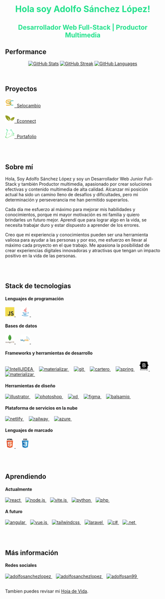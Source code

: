 <h1 align="center" style = "color: #22e18b;">Hola soy Adolfo Sánchez López!</h1>
<h2 align="center" style = "color: #22e18b;">Desarrollador Web Full-Stack | Productor Multimedia</h2>

## Performance

<center>
  
[![GitHub Stats](https://github-readme-stats.vercel.app/api?username=adolfsan99&theme=github_dark_dimmed&show_icons=true&amp;hide_border=true&card_width=466&locale=es)](https://github.com/Adolfsan99)
[![GitHub Streak](https://github-readme-streak-stats.herokuapp.com?user=adolfsan99&theme=github_dark&hide_border=true&locale=es&card_width=466)](https://github.com/Adolfsan99)
[![GitHub Languages](https://github-readme-stats.vercel.app/api/top-langs?username=adolfsan99&theme=github_dark&hide_border=true&locale=es&card_width=466&layout=compact)](https://github.com/Adolfsan99)

</center>

<br>

## Proyectos

<div>
<a href="https://selocambio.netlify.app/" target="_blank" rel="noreferrer">
<img src="https://raw.githubusercontent.com/Adolfsan99/Selocambio.com/main/assets/img/favicon/android-icon-36x36.png"
alt="selocambio.com" width="30" height="30" />  Selocambio</a>   </div>
<br>
<div>
<a href="https://adolfsan99.github.io/econnect/index.html" target="_blank" rel="noreferrer">
<img src="https://raw.githubusercontent.com/Adolfsan99/econnect/main/img/ecoicon.png"
alt="econnect" width="30" height="30" />  Econnect</img></a>   </div>
<br>
<div>
<a href="https://adolfsan99.github.io/sanchprod/" target="_blank" rel="noreferrer">
<img src="https://raw.githubusercontent.com/Adolfsan99/sanchprod/gh-pages/assets/favicons/apple-touch-icon-57x57.png"
alt="portafolio" width="30" height="30" />  Portafolio</img></a>   </div>

<br><br>

## Sobre mí
Hola, Soy Adolfo Sánchez López y soy un Desarrollador Web Junior Full-Stack y también Productor multimedia, apasionado por crear soluciones efectivas y contenido multimedia de alta calidad. Alcanzar mi posición actual ha sido un camino lleno de desafíos y dificultades, pero mi determinación y perseverancia me han permitido superarlos.

Cada día me esfuerzo al máximo para mejorar mis habilidades y conocimientos, porque mi mayor motivación es mi familia y quiero brindarles un futuro mejor. Aprendí que para lograr algo en la vida, se necesita trabajar duro y estar dispuesto a aprender de los errores.

Creo que mi experiencia y conocimientos pueden ser una herramienta valiosa para ayudar a las personas y por eso, me esfuerzo en llevar al máximo cada proyecto en el que trabajo. Me apasiona la posibilidad de crear experiencias digitales innovadoras y atractivas que tengan un impacto positivo en la vida de las personas.

<br><br>

## Stack de tecnologias


#### Lenguajes de programación

<a href="#" target="_blank" rel="noreferrer">
  <img src="https://raw.githubusercontent.com/devicons/devicon/master/icons/javascript/javascript-original.svg" alt="javascript" width="30" height="30" /> </a>   
<a href="#" target="_blank" rel="noreferrer">
  <img src="https://raw.githubusercontent.com/devicons/devicon/master/icons/java/java-original.svg" alt="java" width="30" height="30" /> </a>

<br>

#### Bases de datos

<a href="#" target="_blank" rel="noreferrer">
  <img src="https://raw.githubusercontent.com/devicons/devicon/master/icons/mongodb/mongodb-original-wordmark.svg" alt="mongodb" width="30" height="30" /> </a>   
<a href="#" target="_blank" rel="noreferrer">
  <img src="https://raw.githubusercontent.com/devicons/devicon/master/icons/mysql/mysql-original-wordmark.svg" alt="mysql" width="30" height="30" /> </a>

#### Frameworks y herramientas de desarrollo

<a href="#" target="_blank" rel="noreferrer">
  <img src="https://upload.wikimedia.org/wikipedia/commons/9/9c/IntelliJ_IDEA_Icon.svg" alt="IntelliJIDEA" width="30" height="30" /> </a>   
<a href="#" target="_blank" rel="noreferrer">
  <img src="https://upload.wikimedia.org/wikipedia/commons/9/9a/Visual_Studio_Code_1.35_icon.svg" alt="materializar" width="30" height="30" /> </a>   
<a href="#" target="_blank" rel="noreferrer">
  <img src="https://www.vectorlogo.zone/logos/git-scm/git-scm-icon.svg" alt="git" width="30" height="30" /> </a>   
<a href="#" target="_blank" rel="noreferrer">
  <img src="https://www.vectorlogo.zone/logos/getpostman/getpostman-icon.svg" alt="cartero" width="30" height="30" /> </a>   
<a href="#" target="_blank" rel="noreferrer">
  <img src="https://www.vectorlogo.zone/logos/springio/springio-icon.svg" alt="spring" width="30" height="30" /> </a>   
<a href="#" target="_blank" rel="noreferrer">
  <img src="https://raw.githubusercontent.com/devicons/devicon/master/icons/bootstrap/bootstrap-plain-wordmark.svg" alt="bootstrap" width="30" height="30" /> </a>   
<a href="#" target="_blank" rel="noreferrer">
  <img src="https://raw.githubusercontent.com/prplx/svg-logos/5585531d45d294869c4eaab4d7cf2e9c167710a9/svg/materialize.svg" alt="materializar" width="30" height="30" /> </a>

#### Herramientas de diseño

<a href="#" target="_blank" rel="noreferrer"> 
  <img src="https://upload.wikimedia.org/wikipedia/commons/f/fb/Adobe_Illustrator_CC_icon.svg" alt="illustrator" width="30" height="30" /> </a>   
<a href="#" target="_blank" rel="noreferrer">
  <img src="https://upload.wikimedia.org/wikipedia/commons/a/af/Adobe_Photoshop_CC_icon.svg" alt="photoshop" width="30" height="30" /> </a>   
<a href="#" target="_blank" rel="noreferrer">
  <img src="https://upload.wikimedia.org/wikipedia/commons/c/c2/Adobe_XD_CC_icon.svg" alt="xd" width="30" height="30" /> </a>   
<a href="#" target="_blank" rel="noreferrer">
  <img src="https://www.vectorlogo.zone/logos/figma/figma-icon.svg" alt="figma" width="30" height="30" /> </a>   
<a href="#" target="_blank" rel="noreferrer">
  <img src="https://balsamiq.com/assets/company/brandassets/smileyface-transparent-1080x1080.png" alt="balsamiq" width="30" height="30" /> </a>

#### Plataforma de servicios en la nube

<a href="#" target="_blank" rel="noreferrer">
  <img src="https://www.vectorlogo.zone/logos/netlify/netlify-icon.svg" alt="netlify" width="30" height="30" /> </a>   
<a href="#" target="_blank" rel="noreferrer">
  <img src="https://railway.app/brand/logo-light.svg" alt="railway" width="30" height="30" /> </a>   
<a href="#" target="_blank" rel="noreferrer">
  <img src="https://www.vectorlogo.zone/logos/microsoft_azure/microsoft_azure-icon.svg" alt="azure" width="30" height="30" /> </a>


#### Lenguajes de marcado

<a href="#" target="_blank" rel="noreferrer">
  <img src="https://raw.githubusercontent.com/devicons/devicon/master/icons/html5/html5-original-wordmark.svg" alt="html5" width="30" height="30" /> </a>   
<a href="#" target="_blank" rel="noreferrer"> 
  <img src="https://raw.githubusercontent.com/devicons/devicon/master/icons/css3/css3-original-wordmark.svg" alt="css3" width="30" height="30" /> </a>

<br><br>

## Aprendiendo

#### Actualmente

<a href="#" target="_blank" rel="noreferrer">
  <img src="https://upload.wikimedia.org/wikipedia/commons/a/a7/React-icon.svg" alt="react" width="30" height="30" /> </a>  
<a href="#" target="_blank" rel="noreferrer"> 
  <img src="https://upload.wikimedia.org/wikipedia/commons/d/d9/Node.js_logo.svg" alt="node.js" width="30" height="30" /> </a>  
<a href="#" target="_blank" rel="noreferrer"> 
  <img src="https://upload.wikimedia.org/wikipedia/commons/f/f1/Vitejs-logo.svg" alt="vite.js" width="30" height="30" /> </a>  
<a href="#" target="_blank" rel="noreferrer"> 
  <img src="https://upload.wikimedia.org/wikipedia/commons/c/c3/Python-logo-notext.svg" alt="python" width="30" height="30" /> </a>  
<a href="#" target="_blank" rel="noreferrer"> 
  <img src="https://upload.wikimedia.org/wikipedia/commons/2/27/PHP-logo.svg" alt="php" width="30" height="30" /> </a>  
  
<br>

#### A futuro

<a href="#" target="_blank" rel="noreferrer">
  <img src="https://upload.wikimedia.org/wikipedia/commons/c/cf/Angular_full_color_logo.svg" alt="angular" width="30" height="30" /> </a>  
<a href="#" target="_blank" rel="noreferrer"> 
  <img src="https://upload.wikimedia.org/wikipedia/commons/9/95/Vue.js_Logo_2.svg" alt="vue.js" width="30" height="30" /> </a>  
<a href="#" target="_blank" rel="noreferrer"> 
  <img src="https://upload.wikimedia.org/wikipedia/commons/d/d5/Tailwind_CSS_Logo.svg" alt="tailwindcss" width="30" height="30" /> </a>  
<a href="#" target="_blank" rel="noreferrer"> 
  <img src="https://upload.wikimedia.org/wikipedia/commons/9/9a/Laravel.svg" alt="laravel" width="30" height="30" /> </a>  
<a href="#" target="_blank" rel="noreferrer"> 
  <img src="https://upload.wikimedia.org/wikipedia/commons/0/0d/C_Sharp_wordmark.svg" alt="c#" width="30" height="30" /> </a>  
<a href="#" target="_blank" rel="noreferrer"> 
  <img src="https://upload.wikimedia.org/wikipedia/commons/7/7d/Microsoft_.NET_logo.svg" alt=".net" width="30" height="30" /> </a>  

<br><br>

## Más información

#### Redes sociales

<a href="https://linkedin.com/in/adolfosanchezlopez" target="blank">
    <img src="https://upload.wikimedia.org/wikipedia/commons/8/81/LinkedIn_icon.svg" alt="adolfosanchezlopez" width="30" height="30" /> </a>  
<a href="https://www.behance.net/adolfosanchezlopez" target="blank">
     <img src="https://raw.githubusercontent.com/rahuldkjain/github-profile-readme-generator/master/src/images/icons/Social/behance.svg" alt="adolfosanchezlopez" width="30" height="30" /> </a>  
<a href="https://www.hackerrank.com/adolfosan99" target="blank">
     <img src="https://raw.githubusercontent.com/rahuldkjain/github-profile-readme-generator/master/src/images/icons/Social/hackerrank.svg" alt="adolfosan99" width="30" height="30" /> </a>
<br><br>

Tambien puedes revisar mi <a href="https://adolfsan99.github.io/sanchprod/assets/pt/docs/AS2023-Hoja-de-vida.pdf">Hoja
de Vida</a>.
  
<br>

